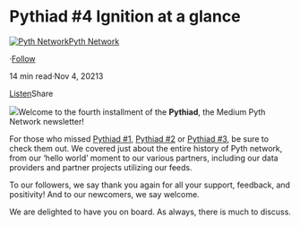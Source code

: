 Pythiad #4 Ignition at a glance
===============================

[![Pyth Network](https://miro.medium.com/v2/resize:fill:88:88/1*rdK3rHcWpkge6BRQRIwBjA.jpeg)](/?source=post_page-----8811d469c58d--------------------------------)[Pyth Network](/?source=post_page-----8811d469c58d--------------------------------)

·[Follow](https://medium.com/m/signin?actionUrl=https%3A%2F%2Fmedium.com%2F_%2Fsubscribe%2Fuser%2Ff55fccc0ad62&operation=register&redirect=https%3A%2F%2Fpythnetwork.medium.com%2F4-ignition-at-a-glance-8811d469c58d&user=Pyth+Network&userId=f55fccc0ad62&source=post_page-f55fccc0ad62----8811d469c58d---------------------post_header-----------)

14 min read·Nov 4, 20213

[Listen](https://medium.com/m/signin?actionUrl=https%3A%2F%2Fmedium.com%2Fplans%3Fdimension%3Dpost_audio_button%26postId%3D8811d469c58d&operation=register&redirect=https%3A%2F%2Fpythnetwork.medium.com%2F4-ignition-at-a-glance-8811d469c58d&source=-----8811d469c58d---------------------post_audio_button-----------)Share

![](https://miro.medium.com/v2/resize:fit:1280/1*0q0iEflBx2_PuxAorKnTXQ.png)Welcome to the fourth installment of the **Pythiad**, the Medium Pyth Network newsletter!

For those who missed [Pythiad #1](/pythiad-1-the-journey-so-far-c4c951271805), [Pythiad #2](/pythiad-2-liberating-first-party-data-a7ccb865ed62) or [Pythiad #3](/pythiad-3-pyth-laboured-in-september-d9e833383235), be sure to check them out. We covered just about the entire history of Pyth network, from our ‘hello world’ moment to our various partners, including our data providers and partner projects utilizing our feeds.

To our followers, we say thank you again for all your support, feedback, and positivity! And to our newcomers, we say welcome.

We are delighted to have you on board. As always, there is much to discuss.

